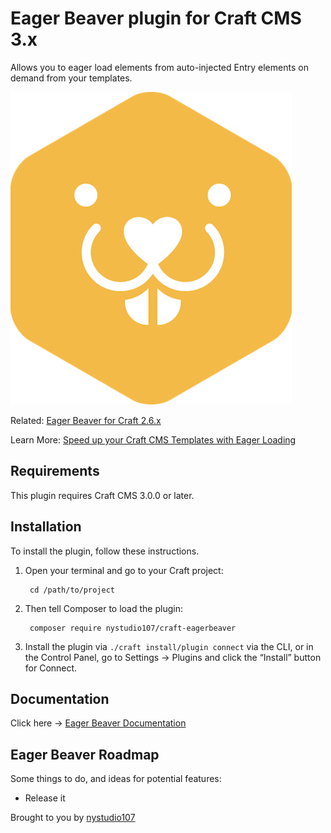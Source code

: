# Eager Beaver plugin for Craft CMS 3.x

Allows you to eager load elements from auto-injected Entry elements on demand from your templates.

![Screenshot](docs/resources/img/plugin-logo.png)

Related: [Eager Beaver for Craft 2.6.x](https://github.com/nystudio107/eagerbeaver)

Learn More: [Speed up your Craft CMS Templates with Eager Loading](https://nystudio107.com/blog/speed-up-your-craft-cms-templates-with-eager-loading)
## Requirements

This plugin requires Craft CMS 3.0.0 or later.

## Installation

To install the plugin, follow these instructions.

1. Open your terminal and go to your Craft project:

        cd /path/to/project

2. Then tell Composer to load the plugin:

        composer require nystudio107/craft-eagerbeaver

3. Install the plugin via `./craft install/plugin connect` via the CLI, or in the Control Panel, go to Settings → Plugins and click the “Install” button for Connect.

## Documentation

Click here -> [Eager Beaver Documentation](https://nystudio107.com/plugins/eager-beaver/documentation)

## Eager Beaver Roadmap

Some things to do, and ideas for potential features:

* Release it

Brought to you by [nystudio107](https://nystudio107.com)
